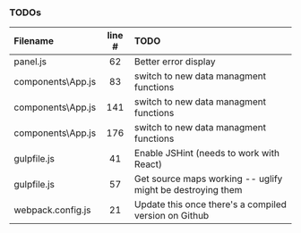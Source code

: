 ### TODOs
| Filename | line # | TODO
|:------|:------:|:------
| panel.js | 62 | Better error display
| components\App.js | 83 | switch to new data managment functions
| components\App.js | 141 | switch to new data managment functions
| components\App.js | 176 | switch to new data managment functions
| gulpfile.js | 41 | Enable JSHint (needs to work with React)
| gulpfile.js | 57 | Get source maps working -- uglify might be destroying them
| webpack.config.js | 21 | Update this once there's a compiled version on Github
